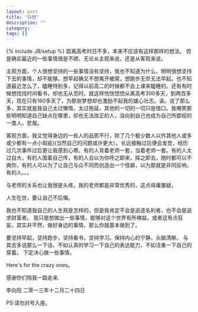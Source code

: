 ```yaml
---
layout: post
title: "杂想"
description: ""
category:
tags: []
---
```

{% include JB/setup %}
距离高考时日不多，本来不应该有这样那样的想法。
但是确实最近的一些事情很是不顺，无论从主观来说，还是从客观来说。

主观方面，个人很想坚持的一些事情没有坚持，我也不知道为什么，明明很想坚持下去的事情，却不能够。想早起确又不想离开被窝，想跑步无奈无法早起。也不知道最近怎么了，瞌睡特别多，记得以前高二的时候都不会上课来瞌睡的。还有有时候想找找时间看书，却也无从觅时。就这样恍恍惚惚从离高考300多天，到两百多天，现在只有160多天了，为那些梦想却也激励不起我的雄心壮志。诶。说了那么多，其实就是我自己太过懒惰，太过拖延，其他的一切的一切只是借口。我嘲笑那些明明知道自己缺点在哪里，却也无法改正的人，没向到自己也成为自己所鄙视的一类人。悲哉。

客观方面，我又觉得身边的一些人的品质不行，除了几个极少数人以外其他人或多或少都有一点小瑕疵)(当然自己的问题或许更大）。长远接触过后便会发觉，经历过几次事件过后更让我感到心寒。有的人背着老师一套，当着老师一套。有的人太过自大，有的人围着自己传，有的人会以为你呼之即来，挥之即去，随时都可以不爽你，有的人可以为了让自己与众不同而创造出一个怪癖，以为那就是非同反响，有的人。。。

与老师的关系也让我很是头疼。我的老师都是非常优秀的，这点毋庸置疑，



人生在世，要让自己不后悔。

我也不知道我自己的人生观是怎样的，但是我肯定不会是追逐名利者，也不会是追求财富者。
我只是想做出一些事情，能够对这个世界有所裨益，或者这有点狂妄，其实并不然，做好身边的事情，那么你就基本做到了。

要坚持早起，坚持跑步，坚持看书，坚持学习。保持内心的宁静，头脑清晰。
与其去多说那么一下话，不如认真的学习一下自己的表达能力，不如注重一下自己的穿着。
下定决心做一些事情。

Here's for the crazy ones。

感谢你们陪我一路走来.

李向阳
二零一三年十二月二十四日

PS:请勿对号入座。
